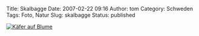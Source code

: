 Title: Skalbagge
Date: 2007-02-22 09:16
Author: tom
Category: Schweden
Tags: Foto, Natur
Slug: skalbagge
Status: published

[![Käfer auf
Blume](/pic/bugger_s.jpg "Skalbagge")](/pic/bugger_l.jpg)

